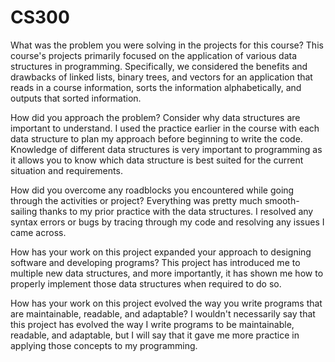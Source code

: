 # CS300

What was the problem you were solving in the projects for this course?
This course's projects primarily focused on the application of various data structures in programming. Specifically, we considered the benefits and drawbacks of linked lists, binary trees, and vectors for an application that reads in a course information, sorts the information alphabetically, and outputs that sorted information.

How did you approach the problem? Consider why data structures are important to understand.
I used the practice earlier in the course with each data structure to plan my approach before beginning to write the code. Knowledge of different data structures is very important to programming as it allows you to know which data structure is best suited for the current situation and requirements.

How did you overcome any roadblocks you encountered while going through the activities or project?
Everything was pretty much smooth-sailing thanks to my prior practice with the data structures. I resolved any syntax errors or bugs by tracing through my code and resolving any issues I came across.

How has your work on this project expanded your approach to designing software and developing programs?
This project has introduced me to multiple new data structures, and more importantly, it has shown me how to properly implement those data structures when required to do so.

How has your work on this project evolved the way you write programs that are maintainable, readable, and adaptable?
I wouldn't necessarily say that this project has evolved the way I write programs to be maintainable, readable, and adaptable, but I will say that it gave me more practice in applying those concepts to my programming.
